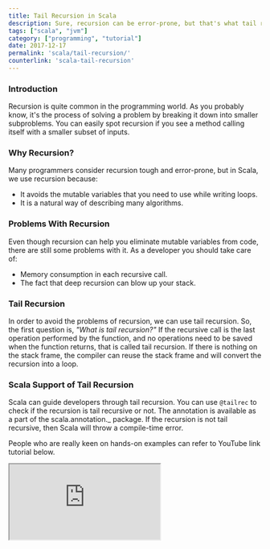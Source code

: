 ```yaml
---
title: Tail Recursion in Scala
description: Sure, recursion can be error-prone, but that's what tail recursion tries to solve. See how Scala helps developers out with recursive code.
tags: ["scala", "jvm"]
category: ["programming", "tutorial"]
date: 2017-12-17
permalink: 'scala/tail-recursion/'
counterlink: 'scala-tail-recursion'
---
```



### Introduction
Recursion is quite common in the programming world. As you probably know, it's the process of solving a problem by breaking it down into smaller subproblems. You can easily spot recursion if you see a method calling itself with a smaller subset of inputs.

### Why Recursion?
Many programmers consider recursion tough and error-prone, but in Scala, we use recursion because:

* It avoids the mutable variables that you need to use while writing loops.
* It is a natural way of describing many algorithms.

### Problems With Recursion
Even though recursion can help you eliminate mutable variables from code, there are still some problems with it. As a developer you should take care of:

* Memory consumption in each recursive call.
* The fact that deep recursion can blow up your stack.

### Tail Recursion
In order to avoid the problems of recursion, we can use tail recursion. So, the first question is, <em>"What is tail recursion?"</em> If the recursive call is the last operation performed by the function, and no operations need to be saved when the function returns, that is called tail recursion.
If there is nothing on the stack frame, the compiler can reuse the stack frame and will convert the recursion into a loop.

### Scala Support of Tail Recursion
Scala can guide developers through tail recursion. You can use `@tailrec` to check if the recursion is tail recursive or not. The annotation is available as a part of the scala.annotation._ package. If the recursion is not tail recursive, then Scala will throw a compile-time error.

People who are really keen on hands-on examples can refer to YouTube link tutorial below.

<iframe src="https://www.youtube.com/embed/hjY_mC7dPxc"></iframe>
